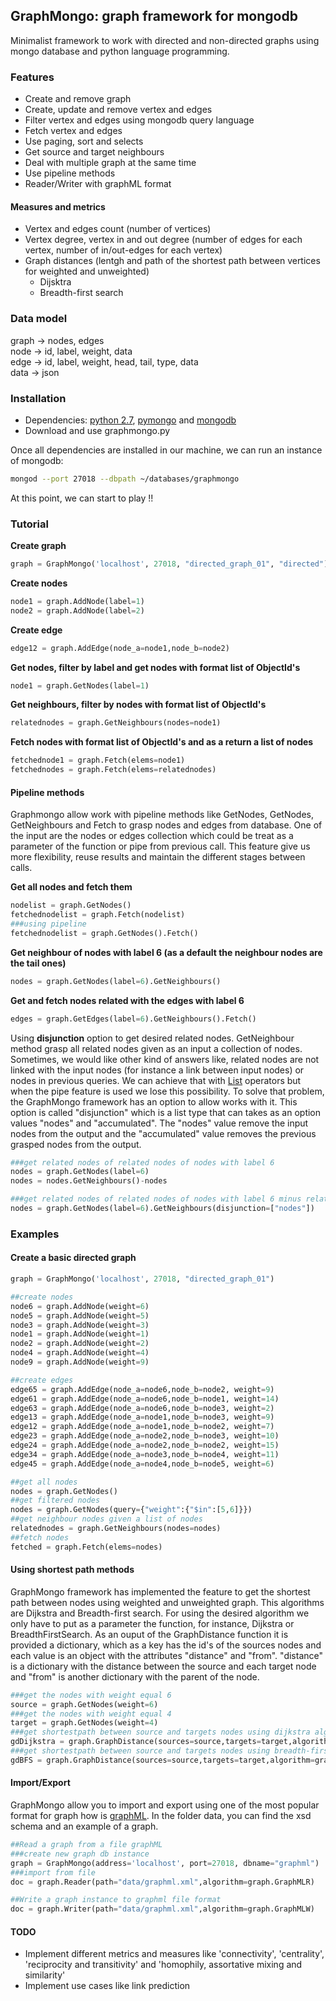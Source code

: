## GraphMongo: graph framework for mongodb
Minimalist framework to work with directed and non-directed graphs using mongo database and python language programming.

### Features
* Create and remove graph
* Create, update and remove vertex and edges
* Filter vertex and edges using mongodb query language
* Fetch vertex and edges
* Use paging, sort and selects
* Get source and target neighbours
* Deal with multiple graph at the same time
* Use pipeline methods
* Reader/Writer with graphML format

#### Measures and metrics
* Vertex and edges count (number of vertices)
* Vertex degree, vertex in and out degree (number of edges for each vertex, number of in/out-edges for each vertex)
* Graph distances (lentgh and path of the shortest path between vertices for weighted and unweighted)
  - Dijsktra
  - Breadth-first search

### Data model
graph -> nodes, edges  
node -> id, label, weight, data  
edge -> id, label, weight, head, tail, type, data  
data -> json

### Installation
+ Dependencies: [python 2.7](https://wiki.python.org/moin/BeginnersGuide/Download), [pymongo](https://docs.mongodb.com/getting-started/python/client/) and [mongodb](https://docs.mongodb.com/manual/installation/?jmp=footer)
+ Download and use graphmongo.py

Once all dependencies are installed in our machine, we can run an instance of mongodb:
```bash
mongod --port 27018 --dbpath ~/databases/graphmongo
```
At this point, we can start to play !!

### Tutorial
**Create graph**
```python
graph = GraphMongo('localhost', 27018, "directed_graph_01", "directed")
```
**Create nodes**
```python
node1 = graph.AddNode(label=1)
node2 = graph.AddNode(label=2)

```
**Create edge**
```python
edge12 = graph.AddEdge(node_a=node1,node_b=node2)
```
**Get nodes, filter by label and get nodes with format list of ObjectId's**
```python
node1 = graph.GetNodes(label=1)
```
**Get neighbours, filter by nodes with format list of ObjectId's**
```python
relatednodes = graph.GetNeighbours(nodes=node1)
```
**Fetch nodes with format list of ObjectId's and as a return a list of nodes**
```python
fetchednode1 = graph.Fetch(elems=node1)
fetchednodes = graph.Fetch(elems=relatednodes)
```

#### Pipeline methods
Graphmongo allow work with pipeline methods like GetNodes, GetNodes, GetNeighbours and Fetch to grasp nodes and edges from database. One of the input are the nodes or edges collection which could be treat as a parameter of the function or pipe from previous call. This feature give us more flexibility, reuse results and maintain the different stages between calls.   

**Get all nodes and fetch them**
```python
nodelist = graph.GetNodes()   
fetchednodelist = graph.Fetch(nodelist)  
###using pipeline
fetchednodelist = graph.GetNodes().Fetch()
```
**Get neighbour of nodes with label 6 (as a default the neighbour nodes are the tail ones)**
```python
nodes = graph.GetNodes(label=6).GetNeighbours()
```

**Get and fetch nodes related with the edges with label 6**
```python
edges = graph.GetEdges(label=6).GetNeighbours().Fetch()
```

Using **disjunction** option to get desired related nodes. GetNeighbour method grasp all related nodes given as an input a collection of nodes. Sometimes, we would like other kind of answers like, related nodes are not linked with the input nodes (for instance a link between input nodes) or nodes in previous queries. We can achieve that with [List](https://docs.python.org/2/library/functions.html?highlight=list#list) operators but when the pipe feature is used we lose this possibility. To solve that problem, the GraphMongo framework has an option to allow works with it. This option is called "disjunction" which is a list type that can takes as an option values "nodes" and "accumulated". The "nodes" value remove the input nodes from the output and the "accumulated" value removes the previous grasped nodes from the output. 

```python
###get related nodes of related nodes of nodes with label 6
nodes = graph.GetNodes(label=6)
nodes = nodes.GetNeighbours()-nodes

###get related nodes of related nodes of nodes with label 6 minus related nodes of nodes with label 6
nodes = graph.GetNodes(label=6).GetNeighbours(disjunction=["nodes"])
```

### Examples
#### Create a basic directed graph
```python
graph = GraphMongo('localhost', 27018, "directed_graph_01")

##create nodes
node6 = graph.AddNode(weight=6)
node5 = graph.AddNode(weight=5)
node3 = graph.AddNode(weight=3)
node1 = graph.AddNode(weight=1)
node2 = graph.AddNode(weight=2)
node4 = graph.AddNode(weight=4)
node9 = graph.AddNode(weight=9)

##create edges
edge65 = graph.AddEdge(node_a=node6,node_b=node2, weight=9)
edge61 = graph.AddEdge(node_a=node6,node_b=node1, weight=14)
edge63 = graph.AddEdge(node_a=node6,node_b=node3, weight=2)
edge13 = graph.AddEdge(node_a=node1,node_b=node3, weight=9)
edge12 = graph.AddEdge(node_a=node1,node_b=node2, weight=7)
edge23 = graph.AddEdge(node_a=node2,node_b=node3, weight=10)
edge24 = graph.AddEdge(node_a=node2,node_b=node2, weight=15)
edge34 = graph.AddEdge(node_a=node3,node_b=node4, weight=11)
edge45 = graph.AddEdge(node_a=node4,node_b=node5, weight=6)

##get all nodes
nodes = graph.GetNodes()
##get filtered nodes
nodes = graph.GetNodes(query={"weight":{"$in":[5,6]}})
##get neighbour nodes given a list of nodes
relatednodes = graph.GetNeighbours(nodes=nodes)
##fetch nodes
fetched = graph.Fetch(elems=nodes)
```

#### Using shortest path methods
GraphMongo framework has implemented the feature to get the shortest path between nodes using weighted and unweighted graph. This algorithms are Dijkstra and Breadth-first search. For using the desired algorithm we only have to put as a parameter the function, for instance, Dijkstra or BreadthFirstSearch. As an ouput of the GraphDistance function it is provided a dictionary, which as a key has the id's of the sources nodes and each value is an object with the attributes "distance" and "from". "distance" is a dictionary with the distance between the source and each target node and "from" is another dictionary with the parent of the node.
```python
###get the nodes with weight equal 6
source = graph.GetNodes(weight=6)
###get the nodes with weight equal 4
target = graph.GetNodes(weight=4)
###get shortestpath between source and targets nodes using dijkstra algorithm for weighted graph
gdDijkstra = graph.GraphDistance(sources=source,targets=target,algorithm=graph.Dijkstra)
###get shortestpath between source and targets nodes using breadth-first search algorithm for unweighted graph
gdBFS = graph.GraphDistance(sources=source,targets=target,algorithm=graph.BreadthFirstSearch)
```

#### Import/Export
GraphMongo allow you to import and export using one of the most popular format for graph how is [graphML](http://graphml.graphdrawing.org/). In the folder data, you can find the xsd schema and an example of a graph. 

```python
##Read a graph from a file graphML
###create new graph db instance
graph = GraphMongo(address='localhost', port=27018, dbname="graphml")
###import from file
doc = graph.Reader(path="data/graphml.xml",algorithm=graph.GraphMLR)

##Write a graph instance to graphml file format
doc = graph.Writer(path="data/graphml.xml",algorithm=graph.GraphMLW)
```

#### TODO
* Implement different metrics and measures like 'connectivity', 'centrality', 'reciprocity and transitivity' and 'homophily, assortative mixing and similarity'  
* Implement use cases like link prediction  

